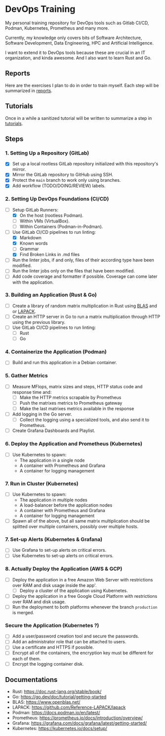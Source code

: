 # DevOps Training

My personal training repository for DevOps tools such as Gitlab CI/CD, Podman, Kubernetes, Prometheus and many more.

Currently, my knowledge only covers bits of Software Architecture, Software Development, Data Engineering, HPC and Artificial Intelligence.

I want to extend it to DevOps tools because these are crucial in an IT organization, and kinda awesome. And I also want to learn Rust and Go.

## Reports

Here are the exercises I plan to do in order to train myself. Each step will be summarized in [reports](reports).

<!-- TODO: TOC of the reports-->

## Tutorials

Once in a while a sanitized tutorial will be written to summarize a step in [tutorials](tutorials).

<!-- TODO: TOC of the tutorials -->

## Steps

### 1. Setting Up a Repository (GitLab)

- [X] Set up a local rootless GitLab repository initialized with this repository's mirror.
- [X] Mirror the GitLab repository to GitHub using SSH.
- [X] Protect the `main` branch to work only using branches.
- [X] Add workflow (TODO/DOING/REVIEW) labels.

### 2. Setting Up DevOps Foundations (CI/CD)

- [ ] Setup GitLab Runners:
  - [X] On the host (rootless Podman).
  - [ ] Within VMs (VirtualBox).
  - [ ] Within Containers (Podman-in-Podman).
- [ ] Use GitLab CI/CD pipelines to run linting:
  - [X] Markdown
  - [X] Known words
  - [ ] Grammar
  - [X] Find Broken Links in .md files
- [ ] Run the linter jobs, if and only, files of their according type have been modified.
- [ ] Run the linter jobs only on the files that have been modified.
- [ ] Add code coverage and formatter if possible. Coverage can come later with the application.

### 3. Building an Application (Rust & Go)

- [ ] Create a library of random matrix multiplication in Rust using [BLAS](https://www.openblas.net/) and or [LAPACK](https://github.com/Reference-LAPACK/lapack).
- [ ] Create an HTTP server in Go to run a matrix multiplication through HTTP using the previous library.
- [ ] Use GitLab CI/CD pipelines to run linting:
  - [ ] Rust
  - [ ] Go

### 4. Containerize the Application (Podman)

- [ ] Build and run this application in a Debian container.

### 5. Gather Metrics

- [ ] Measure MFlops, matrix sizes and steps, HTTP status code and response time and:
  - [ ] Make the HTTP metrics scrapable by Prometheus
  - [ ] Push the matrixes metrics to Prometheus gateway
  - [ ] Make the last matrixes metrics available in the response
- [ ] Add logging in the Go server.
  - [ ] Collect the logging using a specialized tools, and also send it to Prometheus.
- [ ] Create Grafana Dashboards and Playlist.

### 6. Deploy the Application and Prometheus (Kubernetes)

- [ ] Use Kubernetes to spawn:
  - The application in a single node
  - A container with Prometheus and Grafana
  - A container for logging management

### 7. Run in Cluster (Kubernetes)

- [ ] Use Kubernetes to spawn:
  - The application in multiple nodes
  - A load-balancer before the application nodes
  - A container with Prometheus and Grafana
  - A container for logging management
- [ ] Spawn all of the above, but all same matrix multiplication should be splitted over multiple containers, possibly over multiple hosts.

### 7. Set-up Alerts (Kubernetes & Grafana)

- [ ] Use Grafana to set-up alerts on critical errors.
- [ ] Use Kubernetes to set-up alerts on critical errors.

### 8. Actually Deploy the Application (AWS & GCP)

- [ ] Deploy the application in a free Amazon Web Server with restrictions over RAM and disk usage inside the app'.
  - [ ] Deploy a cluster of the application using Kubernetes.
- [ ] Deploy the application in a free Google Cloud Platform with restrictions over RAM and disk usage.
- [ ] Run the deployment to both platforms whenever the branch `production` is merged.

### Secure the Application (Kubernetes ?)

- [ ] Add a user/password creation tool and secure the passwords.
- [ ] Add an administrator role that can be attached to users.
- [ ] Use a certificate and HTTPS if possible.
- [ ] Encrypt all of the containers, the encryption key must be different for each of them.
- [ ] Encrypt the logging container disk.

## Documentations

- Rust: <https://doc.rust-lang.org/stable/book/>
- Go: <https://go.dev/doc/tutorial/getting-started>
- BLAS: <https://www.openblas.net/>
- LAPACK: <https://github.com/Reference-LAPACK/lapack>
- Podman: <https://docs.podman.io/en/latest/>
- Prometheus: <https://prometheus.io/docs/introduction/overview/>
- Grafana: <https://grafana.com/docs/grafana/latest/getting-started/>
- Kubernetes: https://kubernetes.io/docs/setup/
